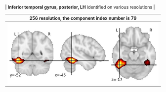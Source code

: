 


| **Inferior temporal gyrus, posterior, LH** identified on various resolutions |

| 256 resolution, the component index number is 79|  
|:---:|  
| ![Component 256](../256/final/79.jpg "From component 256: Inferior temporal gyrus, posterior, LH") |